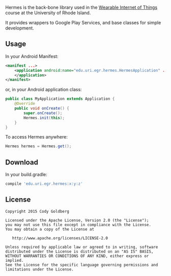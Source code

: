 Hermes is the back-bone library used in the [Wearable Internet of Things][1] course at the University of Rhode Island.

It provides wrappers to Google Play Services, and base classes for simple development.

Usage
-----

In your Android Manifest:

```xml
<manifest ...>
    <application android:name="edu.uri.egr.hermes.HermesApplication" ...>
    </application>
</manifest>
```

or, in your Android application class:
```java
public class MyApplication extends Application {
    @Override
    public void onCreate() {
        super.onCreate();
        Hermes.init(this);
    }
}
```


To access Hermes anywhere:
```java
Hermes hermes = Hermes.get();
```

Download
--------

In your build.gradle:
```groovy
compile 'edu.uri.egr.hermes:x:y:z'
```


License
-------

    Copyright 2015 Cody Goldberg

    Licensed under the Apache License, Version 2.0 (the "License");
    you may not use this file except in compliance with the License.
    You may obtain a copy of the License at

       http://www.apache.org/licenses/LICENSE-2.0

    Unless required by applicable law or agreed to in writing, software
    distributed under the License is distributed on an "AS IS" BASIS,
    WITHOUT WARRANTIES OR CONDITIONS OF ANY KIND, either express or implied.
    See the License for the specific language governing permissions and
    limitations under the License.



 [1]: http://www.ele.uri.edu/faculty/kunalm/491_591.xhtml

